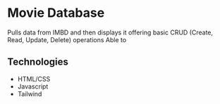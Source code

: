 # Movie Database

Pulls data from IMBD and then displays it offering basic CRUD (Create, Read, Update, Delete) operations 
Able to 
## Technologies
- HTML/CSS
- Javascript
- Tailwind
